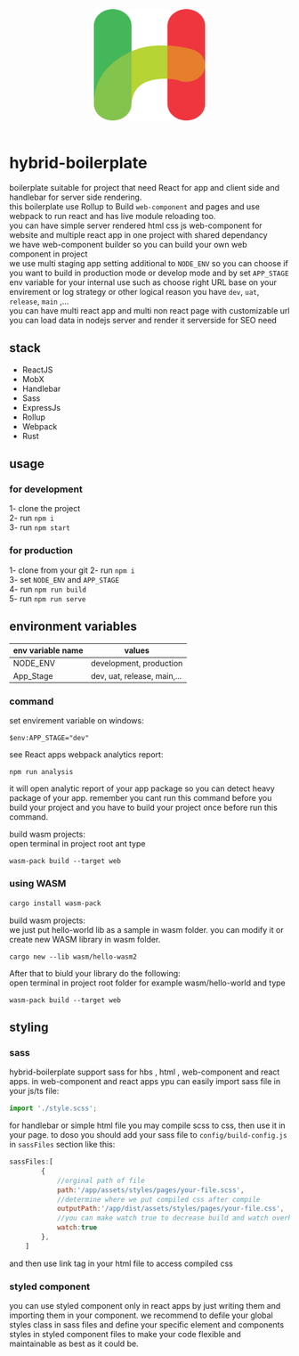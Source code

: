 <div align="center">
  <a href="">
    <img width="200" height="200" src="https://raw.githubusercontent.com/javadbat/hybrid-boilerplate/45321137ccab9ed26fe209d5b525d5796f799735/App/Assets/Images/logo.svg">
  </a>
  <br>
  <br>
</div>

# hybrid-boilerplate
boilerplate suitable for project that need React for app and client side and handlebar for server side rendering.    
this boilerplate use Rollup to Build `web-component` and pages and use webpack to run react and has live module reloading too.    
you can have simple server rendered html css js web-component for website and multiple react app in one project with shared dependancy    
we have web-component builder so you can build your own web component in project    
we use multi staging app setting additional to `NODE_ENV` so you can choose if you want to build in production mode or develop mode and by set `APP_STAGE` env variable for your internal use such as choose right URL base on your envirement or log strategy or other logical reason you have `dev`, `uat`, `release`, `main` ,...    
you can have multi react app and multi non react page with customizable url    
you can load data in nodejs server and render it serverside for SEO need    

## stack
- ReactJS
- MobX
- Handlebar
- Sass
- ExpressJs
- Rollup
- Webpack
- Rust

## usage

### for development

 1- clone the project    
 2- run `npm i`    
 3- run `npm start`    
### for production     

 1- clone from your git
 2- run `npm i`    
 3- set `NODE_ENV` and `APP_STAGE`    
 4- run `npm run build`    
 5- run `npm run serve`

## environment variables

| env variable name| values                      |
| -------------    | -------------               |
| NODE_ENV         | development, production     |
| App_Stage        | dev, uat, release, main,... |

### command

set envirement variable on windows:

```command
$env:APP_STAGE="dev"

```

see React apps webpack analytics report:

```command
npm run analysis
```

it will open analytic report of your app package so you can detect heavy package of your app. remember you cant run this command before you build your project and you have to build your project once before run this command.

build wasm projects:    
open terminal in project root ant type
```command
wasm-pack build --target web
```
### using WASM
```bash
cargo install wasm-pack  
```
build wasm projects:  
we just put hello-world lib as a sample in wasm folder. you can modify it or create new WASM library in wasm folder.
```command
cargo new --lib wasm/hello-wasm2
```
After that to biuld your library do the following:  
open terminal in project root folder for example wasm/hello-world and type
```command
wasm-pack build --target web
```
## styling
### sass

hybrid-boilerplate support sass for hbs , html , web-component and react apps.
in web-component and react apps ypu can easily import sass file in your js/ts file:

```js
import './style.scss';
```
for handlebar or simple html file you may compile scss to css, then use it in your page. to doso you should add your sass file to `config/build-config.js` in `sassFiles` section like this:

```js
sassFiles:[
        {
            //orginal path of file
            path:'/app/assets/styles/pages/your-file.scss',
            //determine where we put compiled css after compile
            outputPath:'/app/dist/assets/styles/pages/your-file.css',
            //you can make watch true to decrease build and watch overhead and run npm run build manually every time you need to build the sass file
            watch:true
        },
    ]
```
and then use link tag in your html file to access compiled css

### styled component
you can use styled component only in react apps by just writing them and importing them in your component.
we recommend to defile your global styles class in sass files and define your specific element and components styles in styled component files to make your code flexible and maintainable as best as it could be.